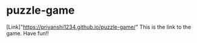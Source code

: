 # puzzle-game

[Link]"https://priyanshi1234.github.io/puzzle-game/"
This is the link to the game. Have fun!!
